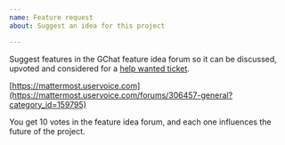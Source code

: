 ```yaml
---
name: Feature request
about: Suggest an idea for this project

---
```


Suggest features in the GChat feature idea forum so it can be discussed, upvoted and considered for a [help wanted ticket](https://docs.mattermost.com/process/help-wanted.html).

[https://mattermost.uservoice.com](https://mattermost.uservoice.com/forums/306457-general?category_id=159795)

You get 10 votes in the feature idea forum, and each one influences the future of the project.
